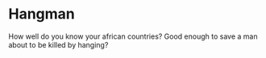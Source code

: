# Hangman
How well do you know your african countries?
Good enough to save a man about to be killed by hanging?
